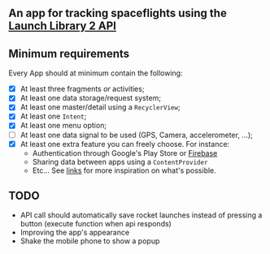 ## An app for tracking spaceflights using the [Launch Library 2 API](https://thespacedevs.com/llapi)

## Minimum requirements

Every App should at minimum contain the following:

* [x] At least three fragments _or_ activities;
* [x] At least one data storage/request system;
* [x] At least one master/detail using a `RecyclerView`;
* [x] At least one `Intent`;
* [x] At least one menu option;
* [ ] At least one data signal to be used (GPS, Camera, accelerometer, ...);
* [x] At least one extra feature you can freely choose. For instance:
    - Authentication through Google's Play Store or [Firebase](https://console.firebase.google.com/?pli=1)
    - Sharing data between apps using a `ContentProvider`
    - Etc... See [links](https://kuleuven-diepenbeek.github.io/appdev-course/extra/links) for more inspiration on what's possible.

## TODO
* API call should automatically save rocket launches instead of pressing a button (execute function when api responds)
* Improving the app's appearance
* Shake the mobile phone to show a popup
